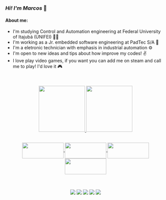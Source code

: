 ### *Hi! I'm Marcos* 👋

#### About me:
 - I'm studying Control and Automation engineering at Federal University of Itajubá (UNIFEI) 👨‍💻
 - I'm working as a Jr. embedded software engineering at PadTec S/A 👜
 - I'm a eletronic technician with emphasis in industrial automation ⚙
 - I'm open to new ideas and tips about how improve my codes! ✌
 - I love play video games, if you want you can add me on steam and call me to play! I'd love it 🎮
##

<div>
  <p align="center"><br> 
  <a href="https://github.com/marcosandremsfilho">
  <img height="145em" src="https://github-readme-stats.vercel.app/api?username=marcosandremsfilho&show_icons=true&theme=dark&include_all_commits=true&count_private=true"/>
  <img height="145em" src="https://github-readme-stats.vercel.app/api/top-langs/?username=marcosandremsfilho&layout=compact&langs_count=7&theme=dark"/>
</div>
  
  <div align="center" style="display: inline_block"><br>
   <img align="center" height="50" width="130" src="https://cdn.jsdelivr.net/gh/devicons/devicon/icons/arduino/arduino-original-wordmark.svg">
  <img align="center" height="50" width="130" src="https://cdn.jsdelivr.net/gh/devicons/devicon/icons/c/c-original.svg">
  <img align="center" height="50" width="130" src="https://cdn.jsdelivr.net/gh/devicons/devicon/icons/cplusplus/cplusplus-original.svg">
   <img align="center" height="50" width="130" src="https://cdn.jsdelivr.net/gh/devicons/devicon/icons/python/python-original-wordmark.svg">
</div>
  
  ##
 
<p align="center"><br> 
  <a href = "https://www.facebook.com/marcos.andre.351104/" target="_blank"><img align="center" src="https://img.shields.io/badge/Facebook-1877F2?style=for-the-badge&logo=facebook&logoColor=white"       target="_blank"></a> 
  <a href = "https://www.instagram.com/m_sousa08/" target="_blank"><img align="center" src="https://img.shields.io/badge/Instagram-E4405F?style=for-the-badge&logo=instagram&logoColor=white"       target="_blank"></a>
   <a href = "mailto:marcos32andre@gmail.com"><img align="center" src="https://img.shields.io/badge/Gmail-D14836?style=for-the-badge&logo=gmail&logoColor=white" target="_blank"></a>
   <a href="https://www.linkedin.com/in/marcos-andré-magalhães-de-sousa-filho-06437218b/" target="_blank"><img align="center" src="https://img.shields.io/badge/LinkedIn-0077B5?style=for-the-badge&logo=linkedin&logoColor=white" target="_blank"></a> 
   <a href="https://steamcommunity.com/profiles/76561198879666744/" target="_blank"><img align="center" src="https://img.shields.io/badge/Steam-000000?style=for-the-badge&logo=steam&logoColor=white" target="_blank"></a>

    
 </div>
</p>

<p align="center"> 
